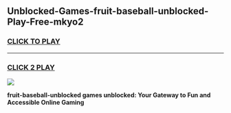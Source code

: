 
## Unblocked-Games-fruit-baseball-unblocked-Play-Free-mkyo2
<h3>
<a href="https://premium76.site?title=fruit-baseball-unblocked&ref=23A">CLICK TO PLAY</a></h3>
<hr>

<h3>
<a href="https://premium76.site?title=fruit-baseball-unblocked&ref=23A">CLICK 2 PLAY</a>
  
</h3>

<a href="https://premium76.site?title=fruit-baseball-unblocked&ref=23A"><img src="https://clearcache.store/games.png"></a>


**fruit-baseball-unblocked games unblocked: Your Gateway to Fun and Accessible Online Gaming**
